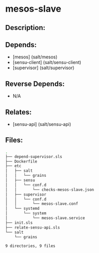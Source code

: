# mesos-slave

## Description:



## Depends:

  -  [mesos] (salt/mesos)
  -  [sensu-client] (salt/sensu-client)
  -  [supervisor] (salt/supervisor)

## Reverse Depends:

  -  N/A

## Relates:

  -  [sensu-api] (salt/sensu-api)

## Files:

```bash
.
├── depend-supervisor.sls
├── Dockerfile
├── etc
│   ├── salt
│   │   └── grains
│   ├── sensu
│   │   └── conf.d
│   │       └── checks-mesos-slave.json
│   ├── supervisor
│   │   └── conf.d
│   │       └── mesos-slave.conf
│   └── systemd
│       └── system
│           └── mesos-slave.service
├── init.sls
├── relate-sensu-api.sls
└── salt
    └── grains

9 directories, 9 files
```
